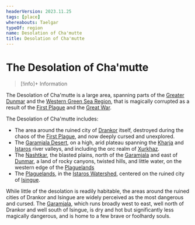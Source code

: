 ```yaml
---
headerVersion: 2023.11.25
tags: [place]
whereabouts: Taelgar
typeOf: region
name: Desolation of Cha'mutte
title: Desolation of Cha'mutte
---
```

# The Desolation of Cha'mutte
>[!info]+ Information
> 
>> 

The Desolation of Cha'mutte is a large area, spanning parts of the [Greater Dunmar](<../greater-dunmar/greater-dunmar.md>) and the [Western Green Sea Region](<../western-green-sea/western-green-sea-region.md>), that is magically corrupted as a result of the [First Plague](<../../events/1000s/1059/first-plague.md>) and the [Great War](<../../events/1500s/great-war.md>). 

The Desolation of Cha'mutte includes:
- The area around the ruined city of [Drankor](<../../history/drankorian-era/drankor.md>) itself, destroyed during the chaos of the [First Plague](<../../events/1000s/1059/first-plague.md>), and now deeply cursed and unexplored.  
- The [Garamjala Desert](<../greater-dunmar/garamjala-plateau/garamjala-desert.md>), on a high, arid plateau spanning the [Kharja](<rivers/kharja.md>) and [Istaros](<rivers/istaros.md>) river valleys, and including the orc realm of [Xurkhaz](<xurkhaz/xurkhaz.md>).
- The [Nashtkar](<../greater-dunmar/dunmari-basin/nashtkar.md>), the blasted plains, north of the [Garamjala](<../greater-dunmar/garamjala-plateau/garamjala-desert.md>) and east of [Dunmar](<../greater-dunmar/realms/dunmar/dunmar.md>), a land of rocky canyons, twisted hills, and little water, on the western edge of the [Plaguelands](<./plaguelands.md>)
- The [Plaguelands](<./plaguelands.md>), in the [Istaros Watershed](<./istaros-watershed.md>), centered on the ruined city of [Isingue](<./isingue.md>).

While little of the desolation is readily habitable, the areas around the ruined cities of Drankor and Isingue are widely perceived as the most dangerous and cursed. The [Garamjala](<../greater-dunmar/garamjala-plateau/garamjala-desert.md>), which runs broadly west to east, well north of Drankor and well south of Isingue, is dry and hot but significantly less magically dangerous, and is home to a few brave or foolhardy souls.  




